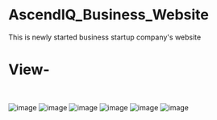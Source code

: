 # AscendIQ_Business_Website
This is newly started business startup company's website


<h1>View-</h1>
<br/>

![image](https://github.com/user-attachments/assets/e59b32b9-324e-4c26-8404-aeb08670f376)
![image](https://github.com/user-attachments/assets/c741cd90-39e1-4580-b673-c87c4b794bd0)
![image](https://github.com/user-attachments/assets/8612ae7c-37e4-4776-9c57-84b1c3f3e78a)
![image](https://github.com/user-attachments/assets/87fc6c05-6188-4096-9151-d08bfd852d80)
![image](https://github.com/user-attachments/assets/43701123-dc0a-438d-9c75-0bb4b7aaf5e4)
![image](https://github.com/user-attachments/assets/94d3fea1-86f7-4381-86a1-fd6618bcd4e1)

